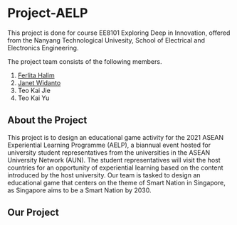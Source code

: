 # Project-AELP
This project is done for course EE8101 Exploring Deep in Innovation, offered from the Nanyang Technological Univesity, School of Electrical and Electronics Engineering.

The project team consists of the following members.
1. [Ferlita Halim](https://github.com/fer-bot)
2. [Janet Widanto](https://github.com/janwid)
3. Teo Kai Jie
4. Teo Kai Yu

## About the Project
This project is to design an educational game activity for the 2021 ASEAN Experiential Learning Programme (AELP), a biannual event hosted for university student representatives from the universities in the ASEAN University Network (AUN). The student representatives will visit the host countries for an opportunity of experiential learning based on the content introduced by the host university. Our team is tasked to design an educational game that centers on the theme of Smart Nation in Singapore, as Singapore aims to be a Smart Nation by 2030.

## Our Project
